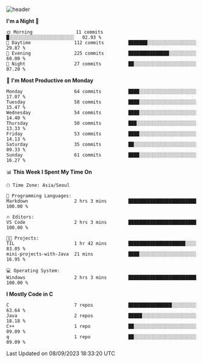 
![header](https://capsule-render.vercel.app/api?type=slice&color=323C73&height=100&section=header&text=Hi!%20I'm%20Min-hee&fontSize=90&animation=twinkling&fontColor=D5C2EE)


<!--START_SECTION:waka-->
**I'm a Night 🦉** 

```text
🌞 Morning                11 commits          █░░░░░░░░░░░░░░░░░░░░░░░░   02.93 % 
🌆 Daytime                112 commits         ███████░░░░░░░░░░░░░░░░░░   29.87 % 
🌃 Evening                225 commits         ███████████████░░░░░░░░░░   60.00 % 
🌙 Night                  27 commits          ██░░░░░░░░░░░░░░░░░░░░░░░   07.20 % 
```
📅 **I'm Most Productive on Monday** 

```text
Monday                   64 commits          ████░░░░░░░░░░░░░░░░░░░░░   17.07 % 
Tuesday                  58 commits          ████░░░░░░░░░░░░░░░░░░░░░   15.47 % 
Wednesday                54 commits          ████░░░░░░░░░░░░░░░░░░░░░   14.40 % 
Thursday                 50 commits          ███░░░░░░░░░░░░░░░░░░░░░░   13.33 % 
Friday                   53 commits          ████░░░░░░░░░░░░░░░░░░░░░   14.13 % 
Saturday                 35 commits          ██░░░░░░░░░░░░░░░░░░░░░░░   09.33 % 
Sunday                   61 commits          ████░░░░░░░░░░░░░░░░░░░░░   16.27 % 
```


📊 **This Week I Spent My Time On** 

```text
🕑︎ Time Zone: Asia/Seoul

💬 Programming Languages: 
Markdown                 2 hrs 3 mins        █████████████████████████   100.00 % 

🔥 Editors: 
VS Code                  2 hrs 3 mins        █████████████████████████   100.00 % 

🐱‍💻 Projects: 
TIL                      1 hr 42 mins        █████████████████████░░░░   83.05 % 
mini-projects-with-Java  21 mins             ████░░░░░░░░░░░░░░░░░░░░░   16.95 % 

💻 Operating System: 
Windows                  2 hrs 3 mins        █████████████████████████   100.00 % 
```

**I Mostly Code in C** 

```text
C                        7 repos             ████████████████░░░░░░░░░   63.64 % 
Java                     2 repos             █████░░░░░░░░░░░░░░░░░░░░   18.18 % 
C++                      1 repo              ██░░░░░░░░░░░░░░░░░░░░░░░   09.09 % 
q                        1 repo              ██░░░░░░░░░░░░░░░░░░░░░░░   09.09 % 
```




 Last Updated on 08/09/2023 18:33:20 UTC
<!--END_SECTION:waka-->










<!-- 깃허브 프로필 스탯 오류 https://80000coding.oopy.io/c4235590-9033-49b3-943c-f8b6c1bfbc36 --!>

 <!--
**Minhee713/Minhee713** is a ✨ _special_ ✨ repository because its `README.md` (this file) appears on your GitHub profile.

Here are some ideas to get you started:

- 🔭 I’m currently working on ...
- 🌱 I’m currently learning ...
- 👯 I’m looking to collaborate on ...
- 🤔 I’m looking for help with ...
- 💬 Ask me about ...
- 📫 How to reach me: ...
- 😄 Pronouns: ...
- ⚡ Fun fact: ...
-->
